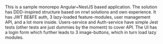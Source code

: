 This is a sample monorepo Angular+NestJS based application.
The solution has DDD-inspired structure based on nrwl solutions and own experience. 
It has JWT BE&FE auth, 3 lazy-loaded feature-modules, user management API, and a lot more inside.
Users-service and Auth-service have simple Jest tests (other tests are just dummies by the moment) to cover API.
The UI has a login form which further leads to 3 image-buttons, which in turn load lazy modules.
